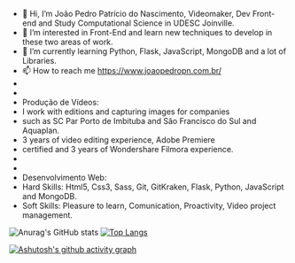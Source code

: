 

- 👋 Hi, I’m João Pedro Patrício do Nascimento, Videomaker, Dev Front-end and Study Computational Science in UDESC Joinville.
- 👀 I’m interested in Front-End and learn new techniques to develop in these two areas of work.
- 🌱 I’m currently learning Python, Flask, JavaScript, MongoDB and a lot of Libraries.
- 📫 How to reach me https://www.joaopedropn.com.br/
- 
- 
- Produção de Vídeos:
- I work with editions and capturing images for companies
- such as SC Par Porto de Imbituba and São Francisco do Sul and Aquaplan.
- 3 years of video editing experience, Adobe Premiere
- certified and 3 years of Wondershare Filmora experience.
- 
- 
- Desenvolvimento Web:
- Hard Skills:  Html5, Css3, Sass, Git, GitKraken, Flask, Python, JavaScript and MongoDB.  
- Soft Skills:  Pleasure to learn, Comunication, Proactivity, Video project management.  

![Anurag's GitHub stats](https://github-readme-stats.vercel.app/api?username=sherecks&show_icons=true&bg_color=00000000)
[![Top Langs](https://github-readme-stats.vercel.app/api/top-langs/?username=sherecks&langs_count=8)](https://github.com/sherecks/github-readme-stats)

[![Ashutosh's github activity graph](https://github-readme-activity-graph.cyclic.app/graph?username=sherecks&bg_color=d1ebff&color=000000&line=4b16c5&point=403d3d&area=true&hide_border=true)](https://github.com/ashutosh00710/github-readme-activity-graph)
